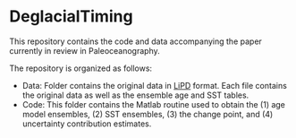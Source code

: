 # DeglacialTiming

This repository contains the code and data accompanying the paper currently in review in Paleoceanography.

The repository is organized as follows:
* Data: Folder contains the original data in [LiPD](http://wiki.linked.earth/Linked_Paleo_Data) format. Each file contains the original data as well as the ensemble age and SST tables.
* Code: This folder contains the Matlab routine used to obtain the (1) age model ensembles, (2) SST ensembles, (3) the change point, and (4) uncertainty contribution estimates.
